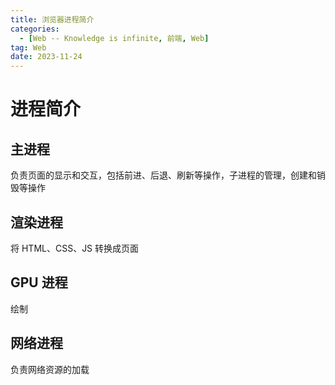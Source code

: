 ```yaml
---
title: 浏览器进程简介
categories:
  - [Web -- Knowledge is infinite, 前端, Web]
tag: Web
date: 2023-11-24
---
```


# 进程简介

## 主进程

负责页面的显示和交互，包括前进、后退、刷新等操作，子进程的管理，创建和销毁等操作

## 渲染进程

将 HTML、CSS、JS 转换成页面

## GPU 进程

绘制

## 网络进程

负责网络资源的加载
